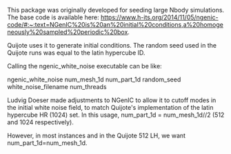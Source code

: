This package was originally developed for seeding large Nbody simulations. The base code is available here: https://www.h-its.org/2014/11/05/ngenic-code/#:~:text=NGenIC%20is%20an%20initial%20conditions,a%20homogeneously%20sampled%20periodic%20box.


Quijote uses it to generate initial conditions. The random seed used in the Quijote runs was equal to the latin hypercube ID. 

Calling the ngenic_white_noise executable can be like:

ngenic_white_noise num_mesh_1d num_part_1d random_seed white_noise_filename num_threads

Ludvig Doeser made adjustments to NGenIC to allow it to cutoff modes in the initial white noise field, to match Quijote's implementation of the latin hypercube HR (1024) set. In this usage, num_part_1d = num_mesh_1d//2 (512 and 1024 respectively).

However, in most instances and in the Quijote 512 LH, we want num_part_1d=num_mesh_1d.


